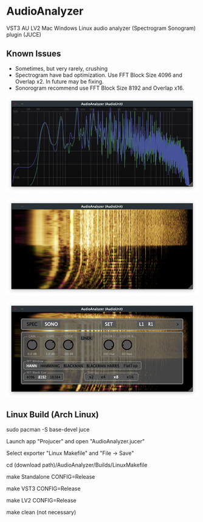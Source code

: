 # AudioAnalyzer
VST3 AU LV2 Mac Windows Linux audio analyzer (Spectrogram Sonogram) plugin (JUCE)

## Known Issues
- Sometimes, but very rarely, crushing
- Spectrogram have bad optimization. Use FFT Block Size 4096 and Overlap x2. In future may be fixing.
- Sonorogram recommend use FFT Block Size 8192 and Overlap x16. 


![screenshot1](spectrogram.png  "Spectrogram")


![screenshot2](sonogram.png  "Sonogram")


![screenshot3](options.png  "Options")



## Linux Build (Arch Linux)

sudo pacman -S base-devel juce

Launch app "Projucer" and open "AudioAnalyzer.jucer" 

Select exporter "Linux Makefile" and "File -> Save"

cd (download path)/AudioAnalyzer/Builds/LinuxMakefile

make Standalone CONFIG=Release

make VST3 CONFIG=Release

make LV2 CONFIG=Release

make clean (not necessary)

